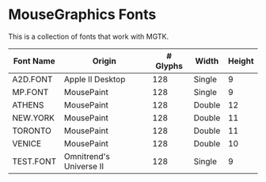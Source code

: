 # MouseGraphics Fonts

This is a collection of fonts that work with MGTK.

Font Name | Origin | # Glyphs | Width | Height
--------- | ------ | -------- | ----- | ------
A2D.FONT | Apple II Desktop | 128 | Single | 9
MP.FONT | MousePaint | 128 | Single | 9
ATHENS | MousePaint | 128 | Double | 12
NEW.YORK | MousePaint | 128 | Double | 11
TORONTO | MousePaint | 128 | Double | 11
VENICE | MousePaint | 128 | Double | 10
TEST.FONT | Omnitrend's Universe II | 128 | Single | 9
